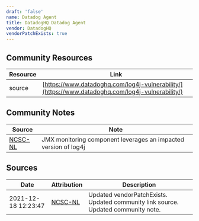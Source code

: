 ```yaml
---
draft: 'false'
name: Datadog Agent
title: DatadogHQ Datadog Agent
vendor: DatadogHQ
vendorPatchExists: true
---
```



## Community Resources
| Resource | Link |
| --- | --- |
| source | [https://www.datadoghq.com/log4j-vulnerability/](https://www.datadoghq.com/log4j-vulnerability/) |

## Community Notes
| Source | Note |
| --- | --- |
| [NCSC-NL](https://github.com/NCSC-NL/log4shell/blob/main/software/README.md) | JMX monitoring component leverages an impacted version of log4j |

## Sources
| Date | Attribution | Description |
| --- | --- | --- |
| 2021-12-18 12:23:47 | [NCSC-NL](https://github.com/NCSC-NL/log4shell/blob/main/software/README.md) | Updated vendorPatchExists. Updated community link source. Updated community note.  |
